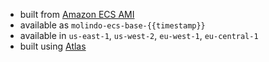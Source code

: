- built from [Amazon ECS AMI](http://docs.aws.amazon.com/AmazonECS/latest/developerguide/launch_container_instance.html)
- available as `molindo-ecs-base-{{timestamp}}`
- available in `us-east-1`, `us-west-2`, `eu-west-1`, `eu-central-1`
- built using [Atlas](https://atlas.hashicorp.com/molindo/build-configurations/ecs-base)
